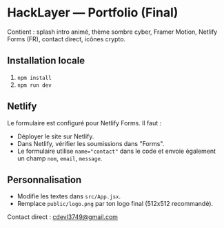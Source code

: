 # HackLayer — Portfolio (Final)

Contient : splash intro animé, thème sombre cyber, Framer Motion, Netlify Forms (FR), contact direct, icônes crypto.

## Installation locale

1. `npm install`
2. `npm run dev`

## Netlify

Le formulaire est configuré pour Netlify Forms. Il faut :
- Déployer le site sur Netlify.
- Dans Netlify, vérifier les soumissions dans "Forms".
- Le formulaire utilise `name="contact"` dans le code et envoie également un champ `nom`, `email`, `message`.

## Personnalisation

- Modifie les textes dans `src/App.jsx`.
- Remplace `public/logo.png` par ton logo final (512x512 recommandé).

Contact direct : cdevl3749@gmail.com
